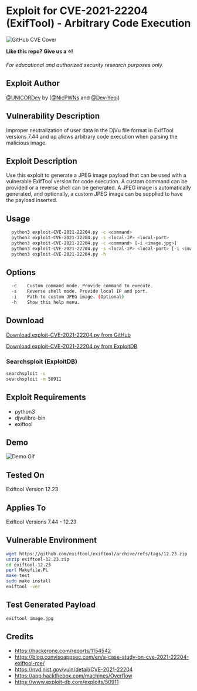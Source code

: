 # Exploit for CVE-2021-22204 (ExifTool) - Arbitrary Code Execution

![GitHub CVE Cover](https://user-images.githubusercontent.com/23003787/172497711-958a0fb3-3937-41f7-be11-3c9fd767203d.png)

**Like this repo? Give us a ⭐!**

*For educational and authorized security research purposes only.*

## Exploit Author
[@UNICORDev](https://unicord.dev) by ([@NicPWNs](https://github.com/NicPWNs) and [@Dev-Yeoj](https://github.com/Dev-Yeoj))

## Vulnerability Description
Improper neutralization of user data in the DjVu file format in ExifTool versions 7.44 and up allows arbitrary code execution when parsing the malicious image.

## Exploit Description
Use this exploit to generate a JPEG image payload that can be used with a vulnerable ExifTool version for code execution. A custom command can be provided or a reverse shell can be generated. A JPEG image is automatically generated, and optionally, a custom JPEG image can be supplied to have the payload inserted.

## Usage
```bash
  python3 exploit-CVE-2021-22204.py -c <command>
  python3 exploit-CVE-2021-22204.py -s <local-IP> <local-port>
  python3 exploit-CVE-2021-22204.py -c <command> [-i <image.jpg>]
  python3 exploit-CVE-2021-22204.py -s <local-IP> <local-port> [-i <image.jpg>]
  python3 exploit-CVE-2021-22204.py -h
```

## Options
```bash
  -c    Custom command mode. Provide command to execute.
  -s    Reverse shell mode. Provide local IP and port.
  -i    Path to custom JPEG image. (Optional)
  -h    Show this help menu.
```

## Download
[Download exploit-CVE-2021-22204.py from GitHub](https://raw.githubusercontent.com/UNICORDev/exploit-CVE-2021-22204/main/exploit-CVE-2021-22204.py)

[Download exploit-CVE-2021-22204.py from ExploitDB](https://www.exploit-db.com/exploits/50911)

### Searchsploit (ExploitDB)
```bash
searchsploit -u
searchsploit -m 50911
```

## Exploit Requirements
- python3
- djvulibre-bin
- exiftool

## Demo
![Demo Gif](https://user-images.githubusercontent.com/23003787/168875285-b939e4a6-ea10-4b0d-a11a-3a2c1adc0fd7.gif)

## Tested On
Exiftool Version 12.23

## Applies To
Exiftool Versions 7.44 - 12.23

## Vulnerable Environment
```bash
wget https://github.com/exiftool/exiftool/archive/refs/tags/12.23.zip
unzip exiftool-12.23.zip
cd exiftool-12.23
perl Makefile.PL
make test
sudo make install
exiftool -ver
```

## Test Generated Payload
```bash
exiftool image.jpg
```

## Credits
- https://hackerone.com/reports/1154542
- https://blog.convisoappsec.com/en/a-case-study-on-cve-2021-22204-exiftool-rce/
- https://nvd.nist.gov/vuln/detail/CVE-2021-22204
- https://app.hackthebox.com/machines/Overflow
- https://www.exploit-db.com/exploits/50911
